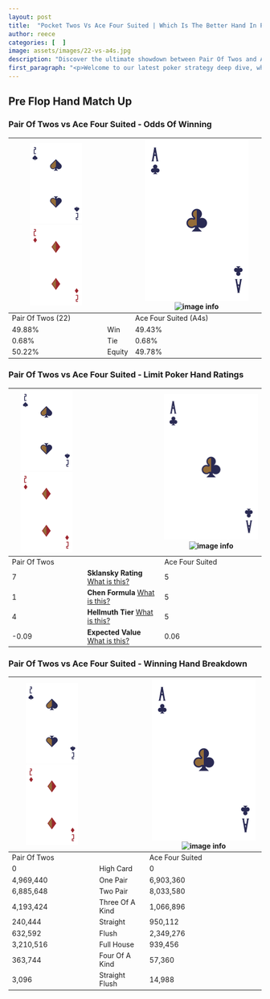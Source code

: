```yaml
---
layout: post
title:  "Pocket Twos Vs Ace Four Suited | Which Is The Better Hand In Poker? A Complete Guide"
author: reece
categories: [  ]
image: assets/images/22-vs-a4s.jpg
description: "Discover the ultimate showdown between Pair Of Twos and Ace Four Suited in poker! Uncover the odds, strategies, and scenarios where one hand triumphs over the other. Get ready to up your poker game with this thrilling analysis."
first_paragraph: "<p>Welcome to our latest poker strategy deep dive, where we're pitting two distinct hands against each other in a high-stakes showdown: Pair Of Twos vs Ace Four Suited.</p><p>In the dynamic world of poker, every decision counts, and knowing which hand holds the upper hand is key to your success at the table.</p><p>In this article, we'll dissect these two hands, explore the scenarios where one dominates the other, and equip you with the knowledge to make strategic choices that can tip the odds in your favor.</p><p>Get ready to unravel the intriguing dynamics of these poker hands and elevate your game to new heights.</p>"
---
```




[comment]: # (sp0)

## Pre Flop Hand Match Up

<div class="table hand-ratings" markdown="1"> 



### Pair Of Twos vs Ace Four Suited - Odds Of Winning


    
| ![image info](assets/images/hand1/2.png) ![image info](assets/images/hand1/2o.png) |  | ![image info](assets/images/hand2/A.png) ![image info](assets/images/hand2/4s.png) |
| -------- | -------- | -------- |
| Pair Of Twos (22) |  | Ace Four Suited (A4s) |
| 49.88% | Win | 49.43% |
| 0.68% | Tie | 0.68% |
| 50.22% | Equity | 49.78% |




[comment]: # (sp1)



### Pair Of Twos vs Ace Four Suited - Limit Poker Hand Ratings


    
| ![image info](assets/images/hand1/2.png) ![image info](assets/images/hand1/2o.png) |  | ![image info](assets/images/hand2/A.png) ![image info](assets/images/hand2/4s.png) |
| -------- | -------- | -------- |
| Pair Of Twos |  | Ace Four Suited |
| 7 | **Sklansky Rating** [What is this?](/sklansky-rating-explained) | 5 |
| 1 | **Chen Formula** [What is this?](/chen-formula-explained) | 5 |
| 4 | **Hellmuth Tier** [What is this?](/Hellmuth-tier-explained) | 5 |
| -0.09 | **Expected Value** [What is this?](/expected-value-explained) | 0.06 |




[comment]: # (sp2)



### Pair Of Twos vs Ace Four Suited - Winning Hand Breakdown


    
| ![image info](assets/images/hand1/2.png) ![image info](assets/images/hand1/2o.png) |  | ![image info](assets/images/hand2/A.png) ![image info](assets/images/hand2/4s.png) |
| -------- | -------- | -------- |
| Pair Of Twos |  | Ace Four Suited |
| 0 | High Card | 0 |
| 4,969,440 | One Pair | 6,903,360 |
| 6,885,648 | Two Pair | 8,033,580 |
| 4,193,424 | Three Of A Kind | 1,066,896 |
| 240,444 | Straight | 950,112 |
| 632,592 | Flush | 2,349,276 |
| 3,210,516 | Full House | 939,456 |
| 363,744 | Four Of A Kind | 57,360 |
| 3,096 | Straight Flush | 14,988 |




[comment]: # (sp3)



</div>

[comment]: # (sp4)



[comment]: # (sp5)

